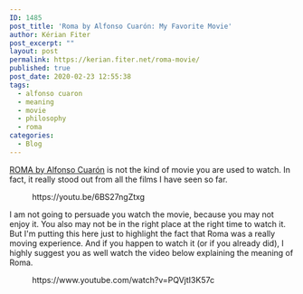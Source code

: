 ```yaml
---
ID: 1485
post_title: 'Roma by Alfonso Cuarón: My Favorite Movie'
author: Kérian Fiter
post_excerpt: ""
layout: post
permalink: https://kerian.fiter.net/roma-movie/
published: true
post_date: 2020-02-23 12:55:38
tags:
  - alfonso cuaron
  - meaning
  - movie
  - philosophy
  - roma
categories:
  - Blog
---
```

<!-- wp:paragraph -->

[ROMA by Alfonso Cuarón][1] is not the kind of movie you are used to watch. In fact, it really stood out from all the films I have seen so far.

<!-- /wp:paragraph -->

<!-- wp:core-embed/youtube {"url":"https:\/\/youtu.be\/6BS27ngZtxg","type":"video","providerNameSlug":"youtube","className":"wp-embed-aspect-16-9 wp-has-aspect-ratio"} --><figure class="wp-block-embed-youtube wp-block-embed is-type-video is-provider-youtube wp-embed-aspect-16-9 wp-has-aspect-ratio">

<div class="wp-block-embed__wrapper">
  https://youtu.be/6BS27ngZtxg
</div></figure> 

<!-- /wp:core-embed/youtube -->

<!-- wp:paragraph -->

I am not going to persuade you watch the movie, because you may not enjoy it. You also may not be in the right place at the right time to watch it. But I'm putting this here just to highlight the fact that Roma was a really moving experience. And if you happen to watch it (or if you already did), I highly suggest you as well watch the video below explaining the meaning of Roma.

<!-- /wp:paragraph -->

<!-- wp:core-embed/youtube {"url":"https:\/\/www.youtube.com\/watch?v=PQVjtI3K57c","type":"video","providerNameSlug":"youtube","className":"wp-embed-aspect-16-9 wp-has-aspect-ratio"} --><figure class="wp-block-embed-youtube wp-block-embed is-type-video is-provider-youtube wp-embed-aspect-16-9 wp-has-aspect-ratio">

<div class="wp-block-embed__wrapper">
  https://www.youtube.com/watch?v=PQVjtI3K57c
</div></figure> 

<!-- /wp:core-embed/youtube -->

 [1]: https://www.netflix.com/fr-en/title/80240715